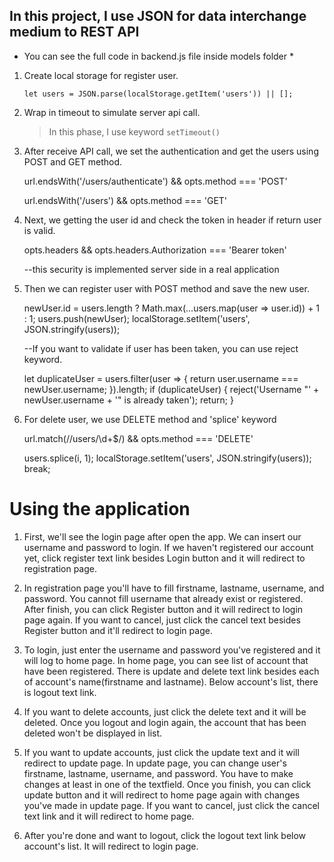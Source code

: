 ## In this project, I use JSON for data interchange medium to REST API
* You can see the full code in backend.js file inside models folder *


1. Create local storage for register user.
    ```
    let users = JSON.parse(localStorage.getItem('users')) || [];
    ```

2. Wrap in timeout to simulate server api call.
    
    >In this phase, I use keyword ```setTimeout()```


3. After receive API call, we set the authentication and get the users using POST and GET method.
    
    url.endsWith('/users/authenticate') && opts.method === 'POST'
    
    url.endsWith('/users') && opts.method === 'GET'
    
    
4. Next, we getting the user id and check the token in header if return user is valid.
    
    opts.headers && opts.headers.Authorization === 'Bearer token'

   --this security is implemented server side in a real application
   
   
5. Then we can register user with POST method and save the new user.
    
    newUser.id = users.length ? Math.max(...users.map(user => user.id)) + 1 : 1;
    users.push(newUser);
    localStorage.setItem('users', JSON.stringify(users));
   
   --If you want to validate if user has been taken, you can use reject keyword.
    
    let duplicateUser = users.filter(user => { return user.username === newUser.username; }).length;
      if (duplicateUser) {
          reject('Username "' + newUser.username + '" is already taken');
          return;
      }

6. For delete user, we use DELETE method and 'splice' keyword  
    
    url.match(/\/users\/\d+$/) && opts.method === 'DELETE'
    
    users.splice(i, 1);
    localStorage.setItem('users', JSON.stringify(users));
    break;
    
    
# Using the application

1. First, we'll see the login page after open the app. We can insert our username and password to login. If we haven't registered our
   account yet, click register text link besides Login button and it will redirect to registration page.
   
2. In registration page you'll have to fill firstname, lastname, username, and password. You cannot fill username that already exist 
   or registered. After finish, you can click Register button and it will redirect to login page again. If you want to cancel, just
   click the cancel text besides Register button and it'll redirect to login page. 
   
3. To login, just enter the username and password you've registered and it will log to home page. In home page, you can see list of 
   account that have been registered. There is update and delete text link besides each of account's name(firstname and lastname). 
   Below account's list, there is logout text link.
   
4. If you want to delete accounts, just click the delete text and it will be deleted. Once you logout and login again, the account that 
   has been deleted won't be displayed in list.
   
5. If you want to update accounts, just click the update text and it will redirect to update page. In update page, you can change user's
   firstname, lastname, username, and password. You have to make changes at least in one of the textfield. Once you finish, you can
   click update button and it will redirect to home page again with changes you've made in update page. If you want to cancel, just
   click the cancel text link and it will redirect to home page.
   
6. After you're done and want to logout, click the logout text link below account's list. It will redirect to login page.
